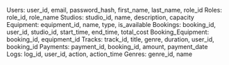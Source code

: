 Users: user_id, email, password_hash, first_name, last_name, role_id Roles: role_id, role_name Studios: studio_id, name, description, capacity Equipment: equipment_id, name, type, is_available Bookings: booking_id, user_id, studio_id, start_time, end_time, total_cost Booking_Equipment: booking_id, equipment_id Tracks: track_id, title, genre, duration, user_id, booking_id Payments: payment_id, booking_id, amount, payment_date Logs: log_id, user_id, action, action_time Genres: genre_id, name
